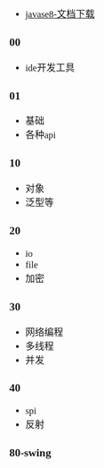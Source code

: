 <span  style="font-family: Simsun,serif; font-size: 17px; ">

- [javase8-文档下载](https://www.oracle.com/java/technologies/javase-jdk8-doc-downloads.html)

### 00

- ide开发工具

### 01

- 基础
- 各种api

### 10

- 对象
- 泛型等

### 20

- io
- file
- 加密

### 30

- 网络编程
- 多线程
- 并发

### 40

- spi
- 反射

### 80-swing

</span>